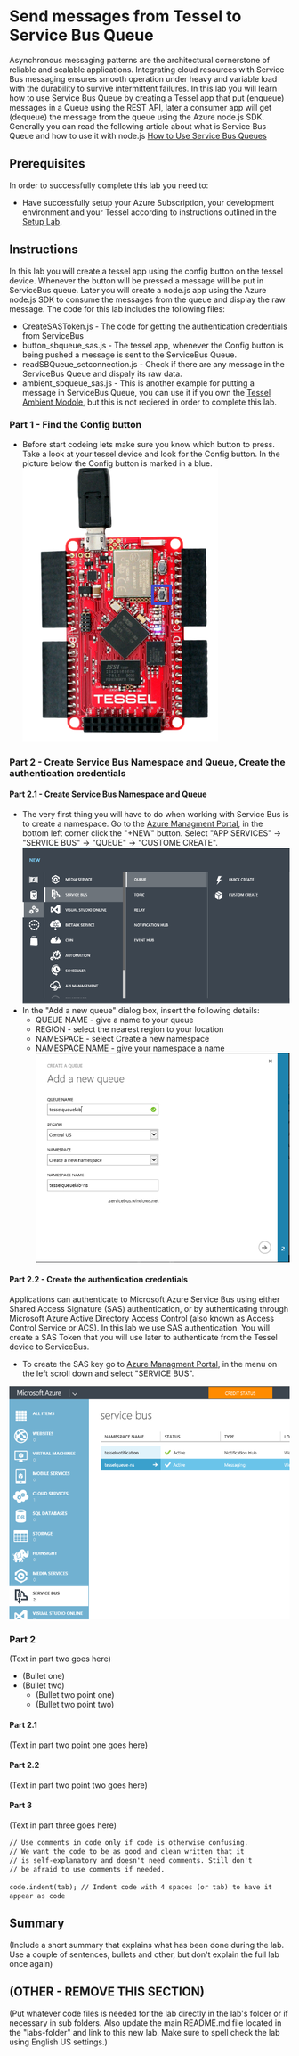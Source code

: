 Send messages from Tessel to Service Bus Queue
=============
Asynchronous messaging patterns are the architectural cornerstone of reliable and scalable applications. Integrating cloud resources with Service Bus messaging ensures smooth operation under heavy and variable load with the durability to survive intermittent failures.
In this lab you will learn how to use Service Bus Queue by creating a Tessel app that put (enqueue) messages in a Queue using the REST API, later a consumer app will get (dequeue) the message from the queue using the Azure node.js SDK.
Generally you can read the following article about what is Service Bus Queue and how to use it with node.js [ How to Use Service Bus Queues ](http://azure.microsoft.com/en-us/documentation/articles/service-bus-nodejs-how-to-use-queues/)

Prerequisites
-------------
In order to successfully complete this lab you need to:

* Have successfully setup your Azure Subscription, your development environment and your Tessel according to instructions outlined in the [Setup Lab](../_setup).


Instructions
------------
In this lab you will create a tessel app using the config button on the tessel device. Whenever the button will be pressed a message will be put in ServiceBus queue. Later you will create a node.js app using the Azure node.js SDK to consume the messages from the queue and display the raw message.
The code for this lab includes the following files:
* CreateSASToken.js - The code for getting the authentication credentials from ServiceBus
* button_sbqueue_sas.js - The tessel app, whenever the Config button is being pushed a message is sent to the ServiceBus Queue.
* readSBQueue_setconnection.js - Check if there are any message in the ServiceBus Queue and dispaly its raw data.
* ambient_sbqueue_sas.js - This is another example for putting a message in ServiceBus Queue, you can use it if you own the [Tessel Ambient Modole](https://tessel.io/modules#module-ambient), but this is not reqiered in order to complete this lab.


### Part 1 - Find the Config button
* Before start codeing lets make sure you know which button to press. Take a look at your tessel device and look for the Config button. In the picture below the Config button is marked in a blue.
![config button](images/ConfigButton.PNG)



### Part 2 - Create Service Bus Namespace and Queue, Create the authentication credentials
#### Part 2.1 - Create Service Bus Namespace and Queue
* The very first thing you will have to do when working with Service Bus is to create a namespace.
Go to the [Azure Managment Portal](https://manage.windowsazure.com), in the bottom left corner click the "+NEW" button. Select "APP SERVICES" -> "SERVICE BUS" -> "QUEUE" -> "CUSTOME CREATE".
![Create ServiceBus NS](images/newsb.PNG)
* In the "Add a new queue" dialog box, insert the following details:
  * QUEUE NAME - give a name to your queue
  * REGION - select the nearest region to your location
  * NAMESPACE - select Create a new namespace
  * NAMESPACE NAME - give your namespace a name
![Create ServiceBus Queue](images/addqueue.PNG)

#### Part 2.2 - Create the authentication credentials
Applications can authenticate to Microsoft Azure Service Bus using either Shared Access Signature (SAS) authentication, or by authenticating through Microsoft Azure Active Directory Access Control (also known as Access Control Service or ACS). In this lab we use SAS authentication. You will create a SAS Token that you will use later to authenticate from the Tessel device to ServiceBus.


* To create the SAS key go to [Azure Managment Portal](https://manage.windowsazure.com), in the menu on the left scroll down and select "SERVICE BUS".

![ServiceBus](images/menusb.PNG)



### Part 2
(Text in part two goes here)

* (Bullet one)
* (Bullet two)
  * (Bullet two point one)
  * (Bullet two point two)

#### Part 2.1
(Text in part two point one goes here)

#### Part 2.2
(Text in part two point two goes here)

#### Part 3
(Text in part three goes here)

	// Use comments in code only if code is otherwise confusing.
	// We want the code to be as good and clean written that it
	// is self-explanatory and doesn't need comments. Still don't
	// be afraid to use comments if needed.

	code.indent(tab); // Indent code with 4 spaces (or tab) to have it appear as code

Summary
-------
(Include a short summary that explains what has been done during the lab. Use a couple of sentences, bullets and other, but don't explain the full lab once again)

(OTHER - REMOVE THIS SECTION)
-----------------------------
(Put whatever code files is needed for the lab directly in the lab's folder or if necessary in sub folders. Also update the main README.md file located in the "labs-folder" and link to this new lab. Make sure to spell check the lab using English US settings.)
